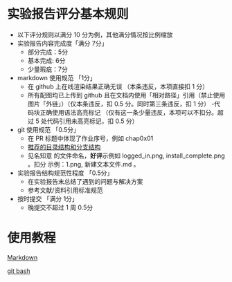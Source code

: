 # 实验报告评分基本规则
- 以下评分规则以满分 10 分为例，其他满分情况按比例缩放
- 实验报告内容完成度「满分 7分」
    - 部分完成：5分
    - 基本完成: 6分
    - 少量瑕疵：7分
- markdown 使用规范 「1分」
    - 在 github 上在线渲染结果正确无误 （本条违反，本项直接扣 1 分）
    - 所有配图均已上传到 github 且在文档内使用「相对路径」引用（禁止使用图片「外链」）（仅本条违反，扣 0.5 分。同时第三条违反，扣 1 分）
    -代码块正确使用语法高亮标记 （仅有这一条少量违反，本项可以不扣分。超过 5 处代码引用未高亮标记，扣 0.5 分）
- git 使用规范 「0.5分」
    - 在 PR 标题中体现了作业序号，例如 chap0x01
    - [推荐的目录结构和分支结构](https://c4pr1c3.github.io/cuc-ns/chap0x01/exp.html)
    - 见名知意 的文件命名，**好评**示例如 logged_in.png, install_complete.png 。扣分 示例：1.png, 新建文本文件.md 。
- 实验报告结构规范性程度 「0.5分」
    - 在实验报告末总结了遇到的问题与解决方案
    - 参考文献/资料引用标准规范
- 按时提交 「满分 1分」
    - 晚提交不超过 1 周 0.5分

# 使用教程
[Markdown](https://www.runoob.com/markdown/md-link.html)

[git bash](https://blog.csdn.net/qq_36667170/article/details/79085301)

